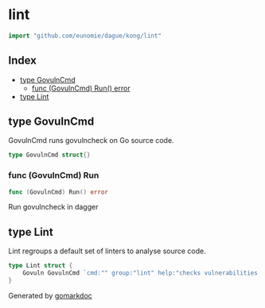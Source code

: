 <!-- gomarkdoc:embed:start -->

<!-- Code generated by gomarkdoc. DO NOT EDIT -->

# lint

```go
import "github.com/eunomie/dague/kong/lint"
```

## Index

- [type GovulnCmd](<#type-govulncmd>)
  - [func (GovulnCmd) Run() error](<#func-govulncmd-run>)
- [type Lint](<#type-lint>)


## type GovulnCmd

GovulnCmd runs govulncheck on Go source code.

```go
type GovulnCmd struct{}
```

### func \(GovulnCmd\) Run

```go
func (GovulnCmd) Run() error
```

Run govulncheck in dagger

## type Lint

Lint regroups a default set of linters to analyse source code.

```go
type Lint struct {
    Govuln GovulnCmd `cmd:"" group:"lint" help:"checks vulnerabilities in Go code"`
}
```



Generated by [gomarkdoc](<https://github.com/princjef/gomarkdoc>)


<!-- gomarkdoc:embed:end -->